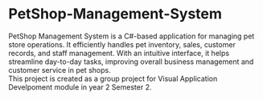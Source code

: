 # PetShop-Management-System
PetShop Management System is a C#-based application for managing pet store operations. It efficiently handles pet inventory, sales, customer records, and staff management. With an intuitive interface, it helps streamline day-to-day tasks, improving overall business management and customer service in pet shops.</br>
This project is created as a group project for Visual Application Develpoment module in year 2 Semester 2.
